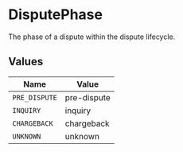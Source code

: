 # DisputePhase

The phase of a dispute within the dispute lifecycle.


## Values

| Name          | Value         |
| ------------- | ------------- |
| `PRE_DISPUTE` | pre-dispute   |
| `INQUIRY`     | inquiry       |
| `CHARGEBACK`  | chargeback    |
| `UNKNOWN`     | unknown       |